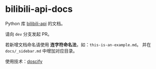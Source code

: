 # bilibili-api-docs

Python 库 [bilibili-api](https://github.com/Passkou/bilibili-api) 的文档。

请向 `dev` 分支发起 PR。

若新增文档命名请使用 **连字符命名法**，如：`this-is-an-example.md`。
并在 `docs/_sidebar.md` 中增加对应目录。

使用技术：[doscify](https://docsify.js.org)

